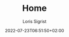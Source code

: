 ---
title: "Home"
description: "This is a description"
author: "Loris Sigrist"
date: 2022-07-23T06:51:50+02:00
draft: false
---